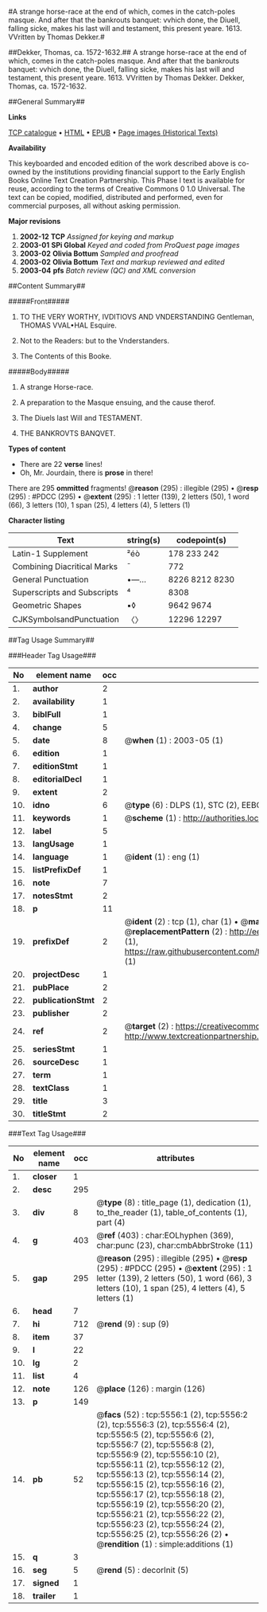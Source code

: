 #A strange horse-race at the end of which, comes in the catch-poles masque. And after that the bankrouts banquet: vvhich done, the Diuell, falling sicke, makes his last will and testament, this present yeare. 1613. VVritten by Thomas Dekker.#

##Dekker, Thomas, ca. 1572-1632.##
A strange horse-race at the end of which, comes in the catch-poles masque. And after that the bankrouts banquet: vvhich done, the Diuell, falling sicke, makes his last will and testament, this present yeare. 1613. VVritten by Thomas Dekker.
Dekker, Thomas, ca. 1572-1632.

##General Summary##

**Links**

[TCP catalogue](http://www.ota.ox.ac.uk/tcp/)  • 
[HTML](http://tei.it.ox.ac.uk/tcp/Texts-HTML/free/A20/A20087.html)  • 
[EPUB](http://tei.it.ox.ac.uk/tcp/Texts-EPUB/free/A20/A20087.epub) • 
[Page images (Historical Texts)](https://data.historicaltexts.jisc.ac.uk/view?pubId=eebo-99841000e&pageId=eebo-99841000e-5556-1)

**Availability**

This keyboarded and encoded edition of the
	       work described above is co-owned by the institutions
	       providing financial support to the Early English Books
	       Online Text Creation Partnership. This Phase I text is
	       available for reuse, according to the terms of Creative
	       Commons 0 1.0 Universal. The text can be copied,
	       modified, distributed and performed, even for
	       commercial purposes, all without asking permission.

**Major revisions**

1. __2002-12__ __TCP__ *Assigned for keying and markup*
1. __2003-01__ __SPi Global__ *Keyed and coded from ProQuest page images*
1. __2003-02__ __Olivia Bottum__ *Sampled and proofread*
1. __2003-02__ __Olivia Bottum__ *Text and markup reviewed and edited*
1. __2003-04__ __pfs__ *Batch review (QC) and XML conversion*

##Content Summary##

#####Front#####

1. TO THE VERY WORTHY, IVDITIOVS AND VNDERSTANDING Gentleman, THOMAS VVAL•HAL Esquire.

1. Not to the Readers: but to the Vnderstanders.

1. The Contents of this Booke.

#####Body#####

1. A strange Horse-race.

1. A preparation to the Masque ensuing, and the cause therof.

1. The Diuels last Will and TESTAMENT.

1. THE BANKROVTS BANQVET.

**Types of content**

  * There are 22 **verse** lines!
  * Oh, Mr. Jourdain, there is **prose** in there!

There are 295 **ommitted** fragments! 
 @__reason__ (295) : illegible (295)  •  @__resp__ (295) : #PDCC (295)  •  @__extent__ (295) : 1 letter (139), 2 letters (50), 1 word (66), 3 letters (10), 1 span (25), 4 letters (4), 5 letters (1)

**Character listing**


|Text|string(s)|codepoint(s)|
|---|---|---|
|Latin-1 Supplement|²éò|178 233 242|
|Combining             Diacritical Marks|̄|772|
|General Punctuation|•—…|8226 8212 8230|
|Superscripts             and Subscripts|⁴|8308|
|Geometric Shapes|▪◊|9642 9674|
|CJKSymbolsandPunctuation|〈〉|12296 12297|

##Tag Usage Summary##

###Header Tag Usage###

|No|element name|occ|attributes|
|---|---|---|---|
|1.|__author__|2||
|2.|__availability__|1||
|3.|__biblFull__|1||
|4.|__change__|5||
|5.|__date__|8| @__when__ (1) : 2003-05 (1)|
|6.|__edition__|1||
|7.|__editionStmt__|1||
|8.|__editorialDecl__|1||
|9.|__extent__|2||
|10.|__idno__|6| @__type__ (6) : DLPS (1), STC (2), EEBO-CITATION (1), PROQUEST (1), VID (1)|
|11.|__keywords__|1| @__scheme__ (1) : http://authorities.loc.gov/ (1)|
|12.|__label__|5||
|13.|__langUsage__|1||
|14.|__language__|1| @__ident__ (1) : eng (1)|
|15.|__listPrefixDef__|1||
|16.|__note__|7||
|17.|__notesStmt__|2||
|18.|__p__|11||
|19.|__prefixDef__|2| @__ident__ (2) : tcp (1), char (1)  •  @__matchPattern__ (2) : ([0-9\-]+):([0-9IVX]+) (1), (.+) (1)  •  @__replacementPattern__ (2) : http://eebo.chadwyck.com/downloadtiff?vid=$1&page=$2 (1), https://raw.githubusercontent.com/textcreationpartnership/Texts/master/tcpchars.xml#$1 (1)|
|20.|__projectDesc__|1||
|21.|__pubPlace__|2||
|22.|__publicationStmt__|2||
|23.|__publisher__|2||
|24.|__ref__|2| @__target__ (2) : https://creativecommons.org/publicdomain/zero/1.0/ (1), http://www.textcreationpartnership.org/docs/. (1)|
|25.|__seriesStmt__|1||
|26.|__sourceDesc__|1||
|27.|__term__|1||
|28.|__textClass__|1||
|29.|__title__|3||
|30.|__titleStmt__|2||


###Text Tag Usage###

|No|element name|occ|attributes|
|---|---|---|---|
|1.|__closer__|1||
|2.|__desc__|295||
|3.|__div__|8| @__type__ (8) : title_page (1), dedication (1), to_the_reader (1), table_of_contents (1), part (4)|
|4.|__g__|403| @__ref__ (403) : char:EOLhyphen (369), char:punc (23), char:cmbAbbrStroke (11)|
|5.|__gap__|295| @__reason__ (295) : illegible (295)  •  @__resp__ (295) : #PDCC (295)  •  @__extent__ (295) : 1 letter (139), 2 letters (50), 1 word (66), 3 letters (10), 1 span (25), 4 letters (4), 5 letters (1)|
|6.|__head__|7||
|7.|__hi__|712| @__rend__ (9) : sup (9)|
|8.|__item__|37||
|9.|__l__|22||
|10.|__lg__|2||
|11.|__list__|4||
|12.|__note__|126| @__place__ (126) : margin (126)|
|13.|__p__|149||
|14.|__pb__|52| @__facs__ (52) : tcp:5556:1 (2), tcp:5556:2 (2), tcp:5556:3 (2), tcp:5556:4 (2), tcp:5556:5 (2), tcp:5556:6 (2), tcp:5556:7 (2), tcp:5556:8 (2), tcp:5556:9 (2), tcp:5556:10 (2), tcp:5556:11 (2), tcp:5556:12 (2), tcp:5556:13 (2), tcp:5556:14 (2), tcp:5556:15 (2), tcp:5556:16 (2), tcp:5556:17 (2), tcp:5556:18 (2), tcp:5556:19 (2), tcp:5556:20 (2), tcp:5556:21 (2), tcp:5556:22 (2), tcp:5556:23 (2), tcp:5556:24 (2), tcp:5556:25 (2), tcp:5556:26 (2)  •  @__rendition__ (1) : simple:additions (1)|
|15.|__q__|3||
|16.|__seg__|5| @__rend__ (5) : decorInit (5)|
|17.|__signed__|1||
|18.|__trailer__|1||
